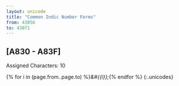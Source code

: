 ```yaml
---
layout: unicode
title: "Common Indic Number Forms"
from: 43056
to: 43071
---
```


## 	[A830 - A83F]

Assigned Characters: 10

{% for i in (page.from..page.to) %}<i>&#{{i}};</i>{% endfor %}
{:.unicodes}
